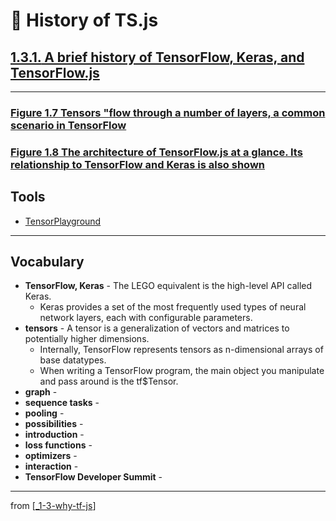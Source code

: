 # 🌱 History of TS.js

## [**1.3.1.** A brief history of TensorFlow, Keras, and TensorFlow.js](https://livebook.manning.com/book/deep-learning-with-javascript/chapter-1/137)

---

### [**Figure 1.7** Tensors "flow through a number of layers, a common scenario in TensorFlow](https://livebook.manning.com/book/deep-learning-with-javascript/chapter-1/ch01fig07)

### [**Figure 1.8** The architecture of TensorFlow.js at a glance. Its relationship to TensorFlow and Keras is also shown](https://livebook.manning.com/book/deep-learning-with-javascript/chapter-1/ch01fig08)

## Tools

- [TensorPlayground](https://www.tensorplayground.com/1.0.0/)

---

## **Vocabulary**

- **TensorFlow, Keras** - The LEGO equivalent is the high-level API called Keras.
  - Keras provides a set of the most frequently used types of neural network layers, each with configurable parameters.
- **tensors** - A tensor is a generalization of vectors and matrices to potentially higher dimensions.
  - Internally, TensorFlow represents tensors as n-dimensional arrays of base datatypes.
  - When writing a TensorFlow program, the main object you manipulate and pass around is the tf$Tensor.
- **graph** -
- **sequence tasks** -
- **pooling** -
- **possibilities** -
- **introduction** -
- **loss functions** -
- **optimizers** -
- **interaction** -
- **TensorFlow Developer Summit** -

---

from [[_1-3-why-tf-js]]

[//begin]: # "Autogenerated link references for markdown compatibility"
[_1-3-why-tf-js]: _1-3-why-tf-js.md "🌱 Why TF.js?"
[//end]: # "Autogenerated link references"
